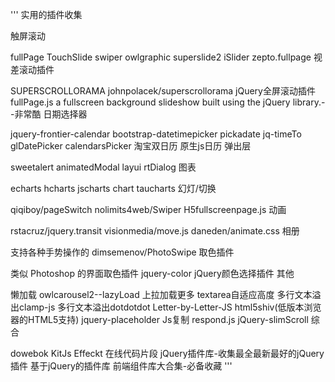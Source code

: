 '''
实用的插件收集

触屏滚动

fullPage
TouchSlide
swiper
owlgraphic
superslide2
iSlider
zepto.fullpage
视差滚动插件

SUPERSCROLLORAMA
johnpolacek/superscrollorama
jQuery全屏滚动插件fullPage.js
a fullscreen background slideshow built using the jQuery library.--非常酷
日期选择器

jquery-frontier-calendar
bootstrap-datetimepicker
pickadate
jq-timeTo
glDatePicker
calendarsPicker
淘宝双日历
原生js日历
弹出层

sweetalert
animatedModal
layui
rtDialog
图表

echarts
hcharts
jscharts
chart
taucharts
幻灯/切换

qiqiboy/pageSwitch
nolimits4web/Swiper
H5fullscreenpage.js
动画

rstacruz/jquery.transit
visionmedia/move.js
daneden/animate.css
相册

支持各种手势操作的 dimsemenov/PhotoSwipe
取色插件

类似 Photoshop 的界面取色插件
jquery-color
jQuery颜色选择插件
其他

懒加载
owlcarousel2--lazyLoad
上拉加载更多
textarea自适应高度
多行文本溢出clamp-js
多行文本溢出dotdotdot
Letter-by-Letter-JS
html5shiv(低版本浏览器的HTML5支持)
jquery-placeholder
Js复制
respond.js
jQuery-slimScroll
综合

dowebok
KitJs
Effeckt
在线代码片段
jQuery插件库-收集最全最新最好的jQuery插件
基于jQuery的插件库
前端组件库大合集-必备收藏
'''
